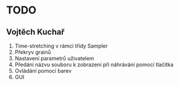 # TODO
## Vojtěch Kuchař

1. Time-stretching v rámci třídy Sampler
2. Překryv grainů
3. Nastavení parametrů uživatelem
4. Předání názvu souboru k zobrazení při náhrávání pomocí tlačítka
5. Ovládání pomocí barev
6. GUI